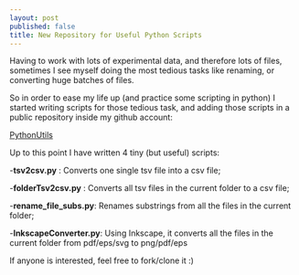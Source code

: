 ```yaml
---
layout: post
published: false
title: New Repository for Useful Python Scripts
---
```

Having to work with lots of experimental data, and therefore lots of files, sometimes I see myself doing the most tedious tasks like renaming, or converting huge batches of files.

So in order to ease my life up (and practice some scripting in python) I started writing scripts for those tedious task, and adding those scripts in a public repository inside my github account:

[PythonUtils](https://github.com/waldezjr/PythonUtils)

Up to this point I have written 4 tiny (but useful) scripts:

-**tsv2csv.py** : Converts one single tsv file into a csv file;

-**folderTsv2csv.py** : Converts all tsv files in the current folder to a csv file;

-**rename_file_subs.py**: Renames substrings from all the files in the current folder;

-**InkscapeConverter.py**: Using Inkscape, it converts all the files in the current folder from pdf/eps/svg to png/pdf/eps

If anyone is interested, feel free to fork/clone it :)